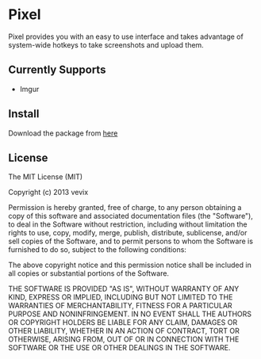 # Pixel

Pixel provides you with an easy to use interface and takes advantage of system-wide hotkeys to take screenshots and upload them.

## Currently Supports

  * Imgur

## Install

Download the package from [here](https://github.com/vevix/Pixel/releases/tag/v1.0.7)

## License

The MIT License (MIT)

Copyright (c) 2013 vevix

Permission is hereby granted, free of charge, to any person obtaining a copy
of this software and associated documentation files (the "Software"), to deal
in the Software without restriction, including without limitation the rights
to use, copy, modify, merge, publish, distribute, sublicense, and/or sell
copies of the Software, and to permit persons to whom the Software is
furnished to do so, subject to the following conditions:

The above copyright notice and this permission notice shall be included in
all copies or substantial portions of the Software.

THE SOFTWARE IS PROVIDED "AS IS", WITHOUT WARRANTY OF ANY KIND, EXPRESS OR
IMPLIED, INCLUDING BUT NOT LIMITED TO THE WARRANTIES OF MERCHANTABILITY,
FITNESS FOR A PARTICULAR PURPOSE AND NONINFRINGEMENT. IN NO EVENT SHALL THE
AUTHORS OR COPYRIGHT HOLDERS BE LIABLE FOR ANY CLAIM, DAMAGES OR OTHER
LIABILITY, WHETHER IN AN ACTION OF CONTRACT, TORT OR OTHERWISE, ARISING FROM,
OUT OF OR IN CONNECTION WITH THE SOFTWARE OR THE USE OR OTHER DEALINGS IN
THE SOFTWARE.
